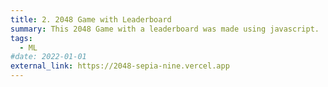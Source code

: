 ```yaml
---
title: 2. 2048 Game with Leaderboard
summary: This 2048 Game with a leaderboard was made using javascript.
tags:
  - ML
#date: 2022-01-01
external_link: https://2048-sepia-nine.vercel.app
---
```

